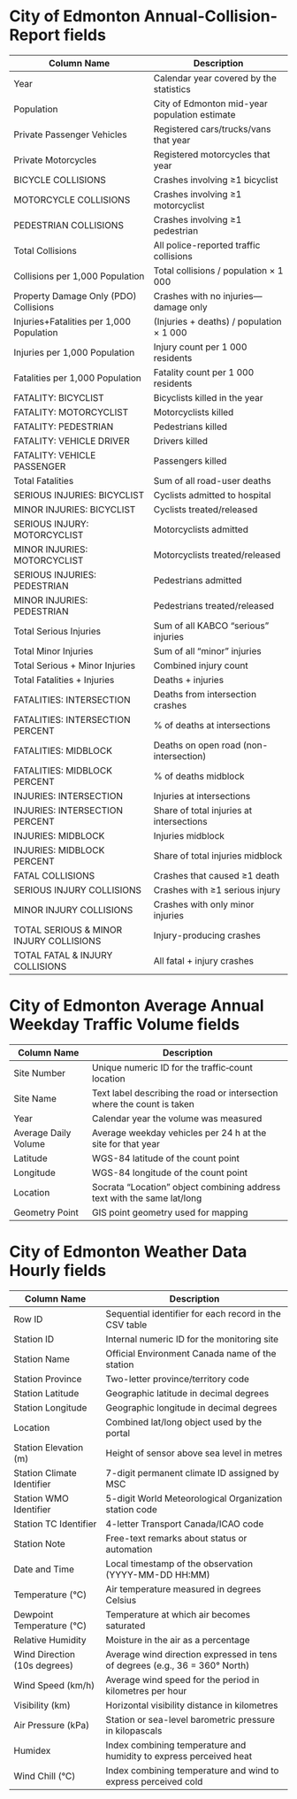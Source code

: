 # City of Edmonton Annual-Collision-Report fields

| Column Name                                      | Description                                               |
|--------------------------------------------------|-----------------------------------------------------------|
| Year                                             | Calendar year covered by the statistics                   |
| Population                                       | City of Edmonton mid-year population estimate             |
| Private Passenger Vehicles                       | Registered cars/trucks/vans that year                     |
| Private Motorcycles                              | Registered motorcycles that year                          |
| BICYCLE COLLISIONS                               | Crashes involving ≥1 bicyclist                            |
| MOTORCYCLE COLLISIONS                            | Crashes involving ≥1 motorcyclist                         |
| PEDESTRIAN COLLISIONS                            | Crashes involving ≥1 pedestrian                           |
| Total Collisions                                 | All police-reported traffic collisions                    |
| Collisions per 1,000 Population                  | Total collisions / population × 1 000                      |
| Property Damage Only (PDO) Collisions            | Crashes with no injuries—damage only                      |
| Injuries+Fatalities per 1,000 Population         | (Injuries + deaths) / population × 1 000                   |
| Injuries per 1,000 Population                    | Injury count per 1 000 residents                          |
| Fatalities per 1,000 Population                  | Fatality count per 1 000 residents                        |
| FATALITY: BICYCLIST                              | Bicyclists killed in the year                             |
| FATALITY: MOTORCYCLIST                           | Motorcyclists killed                                      |
| FATALITY: PEDESTRIAN                             | Pedestrians killed                                        |
| FATALITY: VEHICLE DRIVER                         | Drivers killed                                            |
| FATALITY: VEHICLE PASSENGER                      | Passengers killed                                         |
| Total Fatalities                                 | Sum of all road-user deaths                               |
| SERIOUS INJURIES: BICYCLIST                      | Cyclists admitted to hospital                             |
| MINOR INJURIES: BICYCLIST                        | Cyclists treated/released                                 |
| SERIOUS INJURY: MOTORCYCLIST                     | Motorcyclists admitted                                    |
| MINOR INJURIES: MOTORCYCLIST                     | Motorcyclists treated/released                            |
| SERIOUS INJURIES: PEDESTRIAN                     | Pedestrians admitted                                      |
| MINOR INJURIES: PEDESTRIAN                       | Pedestrians treated/released                              |
| Total Serious Injuries                           | Sum of all KABCO “serious” injuries                       |
| Total Minor Injuries                             | Sum of all “minor” injuries                               |
| Total Serious + Minor Injuries                   | Combined injury count                                     |
| Total Fatalities + Injuries                      | Deaths + injuries                                         |
| FATALITIES: INTERSECTION                         | Deaths from intersection crashes                          |
| FATALITIES: INTERSECTION PERCENT                 | % of deaths at intersections                              |
| FATALITIES: MIDBLOCK                             | Deaths on open road (non-intersection)                    |
| FATALITIES: MIDBLOCK PERCENT                     | % of deaths midblock                                      |
| INJURIES: INTERSECTION                           | Injuries at intersections                                 |
| INJURIES: INTERSECTION PERCENT                   | Share of total injuries at intersections                  |
| INJURIES: MIDBLOCK                               | Injuries midblock                                         |
| INJURIES: MIDBLOCK PERCENT                       | Share of total injuries midblock                          |
| FATAL COLLISIONS                                 | Crashes that caused ≥1 death                              |
| SERIOUS INJURY COLLISIONS                        | Crashes with ≥1 serious injury                            |
| MINOR INJURY COLLISIONS                          | Crashes with only minor injuries                          |
| TOTAL SERIOUS & MINOR INJURY COLLISIONS          | Injury-producing crashes                                  |
| TOTAL FATAL & INJURY COLLISIONS                  | All fatal + injury crashes                                |




# City of Edmonton Average Annual Weekday Traffic Volume fields

| Column Name            | Description                                                      |
|------------------------|------------------------------------------------------------------|
| Site Number            | Unique numeric ID for the traffic‐count location                 |
| Site Name              | Text label describing the road or intersection where the count is taken |
| Year                   | Calendar year the volume was measured                            |
| Average Daily Volume   | Average weekday vehicles per 24 h at the site for that year      |
| Latitude               | WGS-84 latitude of the count point                               |
| Longitude              | WGS-84 longitude of the count point                              |
| Location               | Socrata “Location” object combining address text with the same lat/long |
| Geometry Point         | GIS point geometry used for mapping                              |



# City of Edmonton Weather Data Hourly fields

| Column Name                   | Description                                                                                       |
|-------------------------------|---------------------------------------------------------------------------------------------------|
| Row ID                        | Sequential identifier for each record in the CSV table                                            |
| Station ID                    | Internal numeric ID for the monitoring site                                                       |
| Station Name                  | Official Environment Canada name of the station                                                   |
| Station Province              | Two-letter province/territory code                                                                |
| Station Latitude              | Geographic latitude in decimal degrees                                                            |
| Station Longitude             | Geographic longitude in decimal degrees                                                           |
| Location                      | Combined lat/long object used by the portal                                                       |
| Station Elevation (m)         | Height of sensor above sea level in metres                                                        |
| Station Climate Identifier    | 7-digit permanent climate ID assigned by MSC                                                      |
| Station WMO Identifier        | 5-digit World Meteorological Organization station code                                            |
| Station TC Identifier         | 4-letter Transport Canada/ICAO code                                                               |
| Station Note                  | Free-text remarks about status or automation                                                      |
| Date and Time                 | Local timestamp of the observation (YYYY-MM-DD HH:MM)                                             |
| Temperature (°C)              | Air temperature measured in degrees Celsius                                                       |
| Dewpoint Temperature (°C)     | Temperature at which air becomes saturated                                                        |
| Relative Humidity             | Moisture in the air as a percentage                                                               |
| Wind Direction (10s degrees)  | Average wind direction expressed in tens of degrees (e.g., 36 = 360° North)                        |
| Wind Speed (km/h)             | Average wind speed for the period in kilometres per hour                                          |
| Visibility (km)               | Horizontal visibility distance in kilometres                                                      |
| Air Pressure (kPa)            | Station or sea-level barometric pressure in kilopascals                                          |
| Humidex                       | Index combining temperature and humidity to express perceived heat                                |
| Wind Chill (°C)               | Index combining temperature and wind to express perceived cold                                    |